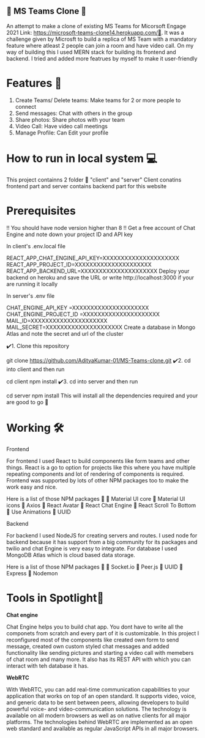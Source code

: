 ## 🔰 MS Teams Clone 🔰
An attempt to make a clone of existing MS Teams for Micorsoft Engage 2021 Link: https://microsoft-teams-clone14.herokuapp.com/🔗.
It was a challenge given by Microsft to build a replica of MS Team with a mandatory feature where atleast 2 people can join a room and have video call. On my way of building this I used MERN stack for building its frontend and backend. I tried and added more featrues by myself to make it user-friendly

# Features 🔰
1) Create Teams/ Delete teams: Make teams for 2 or more people to connect
2) Send messages: Chat with others in the group
3) Share photos: Share photos with your team
4) Video Call: Have video call meetings
5) Manage Profile: Can Edit your profile 

# How to run in local system 💻
This project containns 2 folder 📁 "client" and "server"
Client conatins frontend part and server contains backend part for this website

# Prerequisites
‼️ You should have node version higher than 8
‼️ Get a free account of Chat Engine and note down your project ID and API key

In client's .env.local file

REACT_APP_CHAT_ENGINE_API_KEY=XXXXXXXXXXXXXXXXXXXXX
REACT_APP_PROJECT_ID=XXXXXXXXXXXXXXXXXXXXX
REACT_APP_BACKEND_URL=XXXXXXXXXXXXXXXXXXXXX
Deploy your backend on heroku and save the URL or write http://localhost:3000 if your are running it locally

In server's .env file

CHAT_ENGINE_API_KEY =XXXXXXXXXXXXXXXXXXXXX
CHAT_ENGINE_PROJECT_ID =XXXXXXXXXXXXXXXXXXXXX
MAIL_ID=XXXXXXXXXXXXXXXXXXXXX
MAIL_SECRET=XXXXXXXXXXXXXXXXXXXXX
Create a database in Mongo Atlas and note the secret and url of the cluster



✔️1. Clone this repository

 git clone https://github.com/AdityaKumar-01/MS-Teams-clone.git
✔️2. cd into client and then run

 cd client
 npm install
✔️3. cd into server and then run

 cd server
 npm install
This will install all the dependencies required and your are good to go 💯

# Working 🛠
Frontend

For frontend I used React to build components like form teams and other things. React is a go to option for projects like this where you have multiple repeating components and lot of rendering of components is required. Frontend was supported by lots of other NPM packages too to make the work easy and nice.


Here is a list of those NPM packages 📝
📍 Material UI core
📍 Material UI icons
📍 Axios
📍 React Avatar
📍 React Chat Engine
📍 React Scroll To Bottom
📍 Use Animations
📍 UUID

Backend

For backend I used NodeJS for creating servers and routes. I used node for backend because it has support from a big community for its packages and twilio and chat Engine is very easy to integrate. For database I used MongoDB Atlas which is cloud based data storage.


Here is a list of those NPM packages 📝
📍 Socket.io
📍 Peer.js
📍 UUID
📍 Express
📍 Nodemon

# Tools in Spotlight🔆
**Chat engine**

Chat Engine helps you to build chat app. You dont have to write all the componets from scratch and every part of it is customizable. In this project I reconfigured most of the components like created own form to send message, created own custom styled chat messages and added functionality like sending pictures and starting a video call with memebers of chat room and many more. It also has its REST API with which you can interact with teh database it has.


**WebRTC**

With WebRTC, you can add real-time communication capabilities to your application that works on top of an open standard. It supports video, voice, and generic data to be sent between peers, allowing developers to build powerful voice- and video-communication solutions. The technology is available on all modern browsers as well as on native clients for all major platforms. The technologies behind WebRTC are implemented as an open web standard and available as regular JavaScript APIs in all major browsers.

